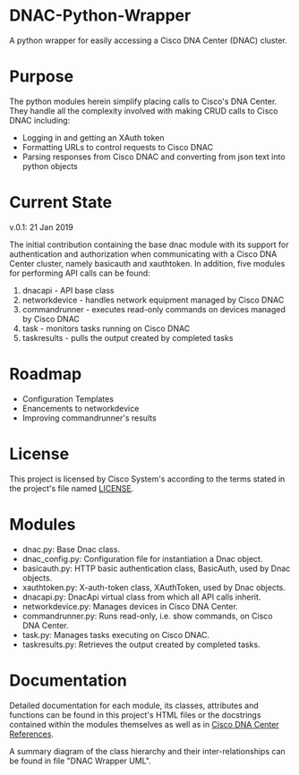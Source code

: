 # DNAC-Python-Wrapper
A python wrapper for easily accessing a Cisco DNA Center (DNAC) cluster.

# Purpose
The python modules herein simplify placing calls to Cisco's DNA Center.  They handle all the complexity involved with making CRUD calls to Cisco DNAC including:
  - Logging in and getting an XAuth token
  - Formatting URLs to control requests to Cisco DNAC
  - Parsing responses from Cisco DNAC and converting from json text into python objects

# Current State
v.0.1: 21 Jan 2019

The initial contribution containing the base dnac module with its support for authentication and authorization when communicating with a Cisco DNA Center cluster, namely basicauth and xauthtoken.  In addition, five modules for performing API calls can be found:
  1. dnacapi - API base class
  2. networkdevice - handles network equipment managed by Cisco DNAC
  3. commandrunner - executes read-only commands on devices managed by Cisco DNAC
  4. task - monitors tasks running on Cisco DNAC
  5. taskresults - pulls the output created by completed tasks

# Roadmap
- Configuration Templates
- Enancements to networkdevice
- Improving commandrunner's results

# License
This project is licensed by Cisco System's according to the terms stated in the project's file named [LICENSE](https://github.com/rsayle/DNAC-Python-Wrapper/blob/master/LICENSE).

# Modules
- dnac.py: Base Dnac class.
- dnac_config.py: Configuration file for instantiation a Dnac object.
- basicauth.py: HTTP basic authentication class, BasicAuth, used by Dnac objects.
- xauthtoken.py: X-auth-token class, XAuthToken, used by Dnac objects.
- dnacapi.py: DnacApi virtual class from which all API calls inherit.
- networkdevice.py: Manages devices in Cisco DNA Center.
- commandrunner.py: Runs read-only, i.e. show commands, on Cisco DNA Center.
- task.py: Manages tasks executing on Cisco DNAC.
- taskresults.py: Retrieves the output created by completed tasks.

# Documentation
Detailed documentation for each module, its classes, attributes and functions can be found in this project's HTML files or the docstrings contained within the modules themselves as well as in [Cisco DNA Center References](https://developer.cisco.com/docs/dna-center/#!cisco-dna-center-platform-overview/cisco-dna-center-platform-overview).

A summary diagram of the class hierarchy and their inter-relationships can be found in file "DNAC Wrapper UML".
